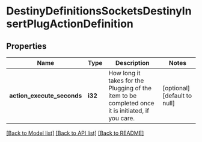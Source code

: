 # DestinyDefinitionsSocketsDestinyInsertPlugActionDefinition

## Properties
Name | Type | Description | Notes
------------ | ------------- | ------------- | -------------
**action_execute_seconds** | **i32** | How long it takes for the Plugging of the item to be completed once it is initiated, if you care. | [optional] [default to null]

[[Back to Model list]](../README.md#documentation-for-models) [[Back to API list]](../README.md#documentation-for-api-endpoints) [[Back to README]](../README.md)


